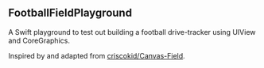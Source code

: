 FootballFieldPlayground
---
A Swift playground to test out building a football drive-tracker using UIView and CoreGraphics.

Inspired by and adapted from [criscokid/Canvas-Field](https://github.com/criscokid/Canvas-Field/blob/master/field.js).
